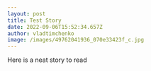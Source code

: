 ```yaml
---
layout: post
title: Test Story
date: 2022-09-06T15:52:34.657Z
author: vladtimchenko
image: /images/49762041936_070e33423f_c.jpg
---
```





Here is a neat story to read